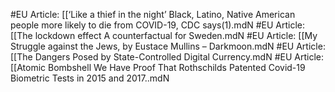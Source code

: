 #EU
Article: [[‘Like a thief in the night’ Black, Latino, Native American people more likely to die from COVID-19, CDC says(1).mdN
#EU
Article: [[The lockdown effect A counterfactual for Sweden.mdN
#EU
Article: [[My Struggle against the Jews, by Eustace Mullins – Darkmoon.mdN
#EU
Article: [[The Dangers Posed by State-Controlled Digital Currency.mdN
#EU
Article: [[Atomic Bombshell We Have Proof That Rothschilds Patented Covid-19 Biometric Tests in 2015 and 2017..mdN
